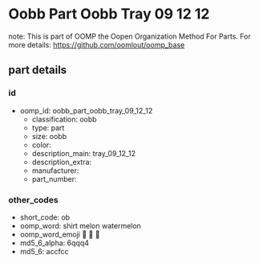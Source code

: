 # Oobb Part Oobb Tray 09 12 12  

note: This is part of OOMP the Oopen Organization Method For Parts. For more details: https://github.com/oomlout/oomp_base

##  part details





### id
* oomp_id: oobb_part_oobb_tray_09_12_12
  * classification: oobb
  * type: part
  * size: oobb
  * color: 
  * description_main: tray_09_12_12
  * description_extra: 
  * manufacturer: 
  * part_number: 

### other_codes
* short_code: ob
* oomp_word: shirt melon watermelon
* oomp_word_emoji :shirt: :melon: :watermelon:
* md5_6_alpha: 6qqq4
* md5_6: accfcc